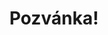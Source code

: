 ---
title: Pozvánka!
address: Milí Kristýno a Petře
pronoun: vás
checkout: mrkněte
rsvp: dejte
rsvp2: dorazíte
rsvp3: chcete
---